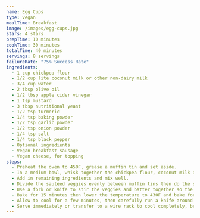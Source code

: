 ```yaml
---
name: Egg Cups
type: vegan
mealTime: Breakfast
image: /images/egg-cups.jpg
stars: 4 stars
prepTime: 10 minutes
cookTime: 30 minutes
totalTime: 40 minutes
servings: 8 servings
failureRate: "75% Success Rate"
ingredients:
  - 1 cup chickpea flour
  - 1/2 cup lite coconut milk or other non-dairy milk
  - 3/4 cup water
  - 2 tbsp olive oil
  - 1/2 tbsp apple cider vinegar
  - 1 tsp mustard
  - 3 tbsp nutritional yeast
  - 1/2 tsp turmeric
  - 1/4 tsp baking powder
  - 1/2 tsp garlic powder
  - 1/2 tsp onion powder
  - 1/4 tsp salt
  - 1/4 tsp black pepper
  - Optional ingredients
  - Vegan breakfast sausage
  - Vegan cheese, for topping
steps:
  - Preheat the oven to 450F, grease a muffin tin and set aside.
  - In a medium bowl, whisk together the chickpea flour, coconut milk and water until well combined.
  - Add in remaining ingredients and mix well.
  - Divide the sautéed veggies evenly between muffin tins then do the same for the chickpea flour egg mixture. These won't really rise so fill the muffin cups almost to the top. You should fill get about 6 - 8 cavities.
  - Use a fork or knife to stir the veggies and batter together so the veggies aren't all settled at the bottom then top with vegan cheese, if desired.
  - Bake for 15 minutes then lower the temperature to 430F and bake for another 10 - 15 minutes or until a toothpick inserted into the muffins comes out clean.
  - Allow to cool for a few minutes, then carefully run a knife around the edges and remove the egg cups from the tin. Be very gentle as they can be fragile when still warm.
  - Serve immediately or transfer to a wire rack to cool completely, before storing in an airtight container in the fridge for up to 5 days.
---
```


